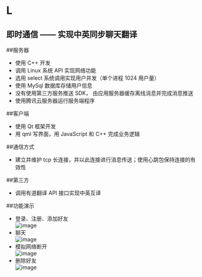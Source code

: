 L
=
即时通信 —— 实现中英同步聊天翻译
-----------------------------

##服务器
* 使用 C++ 开发
* 调用 Linux 系统 API 实现网络功能
* 选用 select 系统调用实现用户并发（单个进程 1024 用户量）
* 使用 MySql 数据库存储用户信息
* 没有使用第三方服务推送 SDK， 由应用服务器缓存离线消息并完成消息推送
* 使用腾讯云服务器运行服务端程序

##客户端
* 使用 Qt 框架开发
* 用 qml 写界面，用 JavaScript 和 C++ 完成业务逻辑

##通信方式
* 建立并维护 tcp 长连接，并以此连接进行消息传送；使用心跳包保持连接的有效性

##第三方
* 调用有道翻译 API 接口实现中英互译

##功能演示
* 登录、注册、添加好友<br>![image](https://github.com/QYPan/L/tree/master/example_pictures/register_login_add.gif)
* 聊天<br>![image](https://github.com/QYPan/L/tree/master/example_pictures/talk.gif)
* 模拟网络断开<br>![image](https://github.com/QYPan/L/tree/master/example_pictures/bad_network.gif)
* 删除好友<br>![image](https://github.com/QYPan/L/tree/master/example_pictures/remove_linkman.gif)
